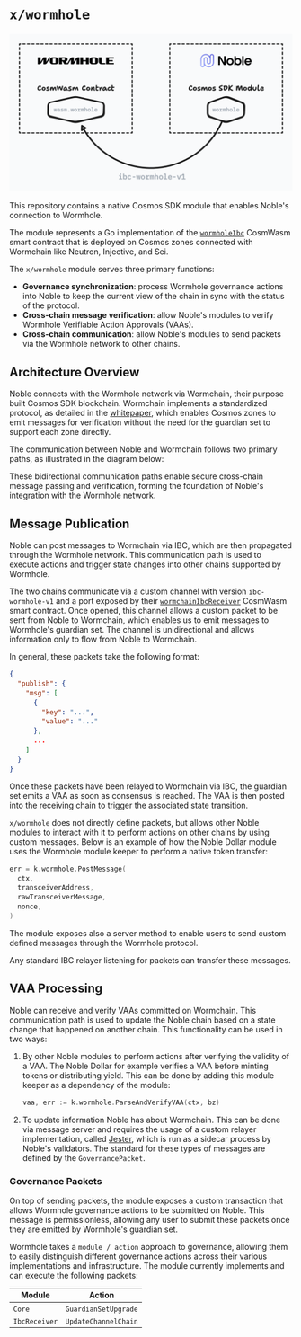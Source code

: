 # `x/wormhole`

![Architecture design](design.png)

This repository contains a native Cosmos SDK module that enables Noble's
connection to Wormhole.

The module represents a Go implementation of the [`wormholeIbc`][`wormholeIbc`]
CosmWasm smart contract that is deployed on Cosmos zones connected with
Wormchain like Neutron, Injective, and Sei.

The `x/wormhole` module serves three primary functions:

- **Governance synchronization**: process Wormhole governance actions into Noble
  to keep the current view of the chain in sync with the status of the protocol.
- **Cross-chain message verification**: allow Noble's modules to verify Wormhole
  Verifiable Action Approvals (VAAs).
- **Cross-chain communication**: allow Noble's modules to send packets via the
  Wormhole network to other chains.

## Architecture Overview

Noble connects with the Wormhole network via Wormchain, their purpose built
Cosmos SDK blockchain. Wormchain implements a standardized protocol, as detailed
in the [whitepaper][whitepaper], which enables Cosmos zones to emit messages for
verification without the need for the guardian set to support each zone
directly.

The communication between Noble and Wormchain follows two primary paths, as
illustrated in the diagram below:

These bidirectional communication paths enable secure cross-chain message
passing and verification, forming the foundation of Noble's integration with the
Wormhole network.

## Message Publication

Noble can post messages to Wormchain via IBC, which are then propagated through
the Wormhole network. This communication path is used to execute actions and
trigger state changes into other chains supported by Wormhole.

The two chains communicate via a custom channel with version `ibc-wormhole-v1`
and a port exposed by their [`wormchainIbcReceiver`][`wormchainIbcReceiver`]
CosmWasm smart contract. Once opened, this channel allows a custom packet to be
sent from Noble to Wormchain, which enables us to emit messages to Wormhole's
guardian set. The channel is unidirectional and allows information only to flow
from Noble to Wormchain.

In general, these packets take the following format:

```json
{
  "publish": {
    "msg": [
      {
        "key": "...",
        "value": "..."
      },
      ...
    ]
  }
}
```

Once these packets have been relayed to Wormchain via IBC, the guardian set
emits a VAA as soon as consensus is reached. The VAA is then posted into the
receiving chain to trigger the associated state transition.

`x/wormhole` does not directly define packets, but allows other Noble modules to
interact with it to perform actions on other chains by using custom messages.
Below is an example of how the Noble Dollar module uses the Wormhole module
keeper to perform a native token transfer:

```go
err = k.wormhole.PostMessage(
  ctx,
  transceiverAddress,
  rawTransceiverMessage,
  nonce,
)
```

The module exposes also a server method to enable users to send custom defined
messages through the Wormhole protocol.

Any standard IBC relayer listening for packets can transfer these messages.

## VAA Processing

Noble can receive and verify VAAs committed on Wormchain. This communication
path is used to update the Noble chain based on a state change that happened on
another chain. This functionality can be used in two ways:

1. By other Noble modules to perform actions after verifying the validity of a
   VAA. The Noble Dollar for example verifies a VAA before minting tokens or
   distributing yield. This can be done by adding this module keeper as a
   dependency of the module:

   ```go
   vaa, err := k.wormhole.ParseAndVerifyVAA(ctx, bz)
   ```

2. To update information Noble has about Wormchain. This can be done via message
   server and requires the usage of a custom relayer implementation, called
   [Jester], which is run as a sidecar process by Noble's validators. The
   standard for these types of messages are defined by the `GovernancePacket`.

### Governance Packets

On top of sending packets, the module exposes a custom transaction that allows
Wormhole governance actions to be submitted on Noble. This message is
permissionless, allowing any user to submit these packets once they are emitted
by Wormhole's guardian set.

Wormhole takes a `module / action` approach to governance, allowing them to
easily distinguish different governance actions across their various
implementations and infrastructure. The module currently implements and can
execute the following packets:

| Module        | Action               |
| ------------- | -------------------- |
| `Core`        | `GuardianSetUpgrade` |
| `IbcReceiver` | `UpdateChannelChain` |

[`wormholeIbc`]:
  https://github.com/wormhole-foundation/wormhole/tree/main/cosmwasm/contracts/wormhole-ibc
[`wormchainIbcReceiver`]:
  https://github.com/wormhole-foundation/wormhole/tree/main/cosmwasm/contracts/wormchain-ibc-receiver
[whitepaper]:
  https://github.com/wormhole-foundation/wormhole/blob/main/whitepapers/0012_ibc_generic_messaging.md
[jester]: https://github.com/noble-assets/jester
